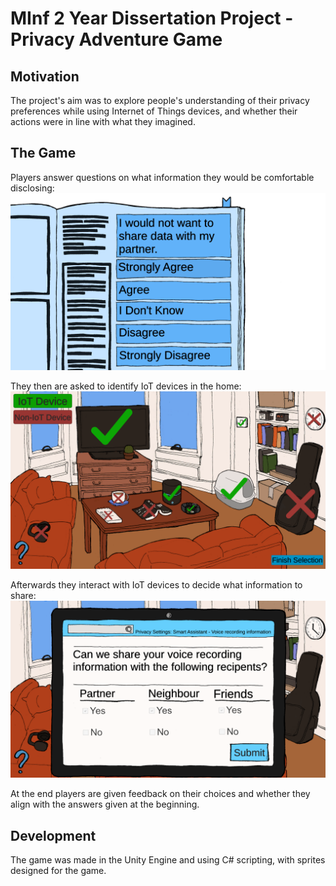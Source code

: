 # MInf 2 Year Dissertation Project - Privacy Adventure Game

## Motivation
The project's aim was to explore people's understanding of their privacy preferences while using Internet of Things devices, and whether their actions were in line with what they imagined. 

## The Game
Players answer questions on what information they would be comfortable disclosing:
![Player is asked if they're comfortable sharing their data with their partner.](Images/NormsQuestion.png) 

They then are asked to identify IoT devices in the home:
![Player chooses which objects they think are or are not IoT devices.](Images/IoTSelection.png)

Afterwards they interact with IoT devices to decide what information to share:
![Player decides for each IoT device what data they are OK to disclose while using that device.](Images/ScenarioDisplay.png)

At the end players are given feedback on their choices and whether they align with the answers given at the beginning.

## Development
The game was made in the Unity Engine and using C# scripting, with sprites designed for the game. 
